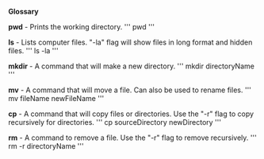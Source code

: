 **Glossary**

**pwd** - Prints the working directory.
'''
pwd
'''

**ls** - Lists computer files. "-la" flag will show files in long format and hidden files.
'''
ls -la
'''

**mkdir** - A command that will make a new directory.
'''
mkdir directoryName
'''

**mv** - A command that will move a file. Can also be used to rename files.
'''
mv fileName newFileName
'''

**cp** - A command that will copy files or directories. Use the "-r" flag to copy recursively for directories.
'''
cp sourceDirectory newDirectory
'''

**rm** - A command to remove a file. Use the "-r" flag to remove recursively.
'''
rm -r directoryName
'''

